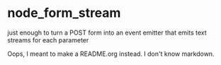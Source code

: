 node_form_stream
================

just enough to turn a POST form into an event emitter that emits text streams for each parameter

Oops, I meant to make a README.org instead. I don't know markdown.